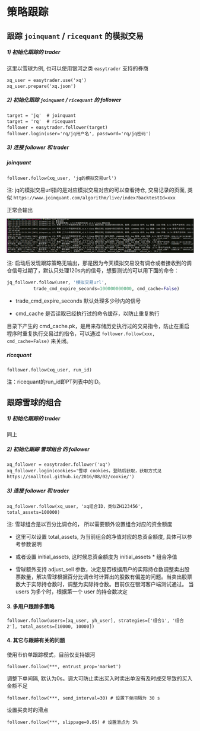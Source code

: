 # 策略跟踪 

## 跟踪 `joinquant` / `ricequant`  的模拟交易

##### 1) 初始化跟踪的 trader

这里以雪球为例, 也可以使用银河之类 `easytrader` 支持的券商

```
xq_user = easytrader.use('xq')
xq_user.prepare('xq.json')
```

##### 2) 初始化跟踪 `joinquant` / `ricequant` 的 follower

```
target = 'jq'  # joinquant
target = 'rq'  # ricequant
follower = easytrader.follower(target)
follower.login(user='rq/jq用户名', password='rq/jq密码')
```

##### 3) 连接 follower 和 trader

##### joinquant
```
follower.follow(xq_user, 'jq的模拟交易url')
```

注: jq的模拟交易url指的是对应模拟交易对应的可以查看持仓, 交易记录的页面, 类似 `https://www.joinquant.com/algorithm/live/index?backtestId=xxx`

正常会输出

![enjoy it](https://raw.githubusercontent.com/shidenggui/assets/master/easytrader/joinquant.jpg)

注: 启动后发现跟踪策略无输出，那是因为今天模拟交易没有调仓或者接收到的调仓信号过期了，默认只处理120s内的信号，想要测试的可以用下面的命令：

```python
jq_follower.follow(user, '模拟交易url',
          trade_cmd_expire_seconds=100000000000, cmd_cache=False)
```

- trade_cmd_expire_seconds 默认处理多少秒内的信号

- cmd_cache 是否读取已经执行过的命令缓存，以防止重复执行

目录下产生的 cmd_cache.pk，是用来存储历史执行过的交易指令，防止在重启程序时重复执行交易过的指令，可以通过 `follower.follow(xxx, cmd_cache=False)` 来关闭。

##### ricequant

```
follower.follow(xq_user, run_id)
```
注：ricequant的run_id即PT列表中的ID。


## 跟踪雪球的组合

##### 1) 初始化跟踪的 trader

同上

##### 2) 初始化跟踪 雪球组合 的 follower

```
xq_follower = easytrader.follower('xq')
xq_follower.login(cookies='雪球 cookies，登陆后获取，获取方式见 https://smalltool.github.io/2016/08/02/cookie/')
```

##### 3) 连接 follower 和 trader

```
xq_follower.follow(xq_user, 'xq组合ID，类似ZH123456', total_assets=100000)
```


注: 雪球组合是以百分比调仓的， 所以需要额外设置组合对应的资金额度

* 这里可以设置 total_assets, 为当前组合的净值对应的总资金额度, 具体可以参考参数说明
* 或者设置 initial_assets, 这时候总资金额度为 initial_assets * 组合净值

* 雪球额外支持 adjust_sell 参数，决定是否根据用户的实际持仓数调整卖出股票数量，解决雪球根据百分比调仓时计算出的股数有偏差的问题。当卖出股票数大于实际持仓数时，调整为实际持仓数。目前仅在银河客户端测试通过。 当 users 为多个时，根据第一个 user 的持仓数决定


#### 3. 多用户跟踪多策略

```
follower.follow(users=[xq_user, yh_user], strategies=['组合1', '组合2'], total_assets=[10000, 10000])
```

#### 4. 其它与跟踪有关的问题

使用市价单跟踪模式，目前仅支持银河

```
follower.follow(***, entrust_prop='market')
```

调整下单间隔, 默认为0s。调大可防止卖出买入时卖出单没有及时成交导致的买入金额不足

```
follower.follow(***, send_interval=30) # 设置下单间隔为 30 s
```
设置买卖时的滑点

```
follower.follow(***, slippage=0.05) # 设置滑点为 5%
```
